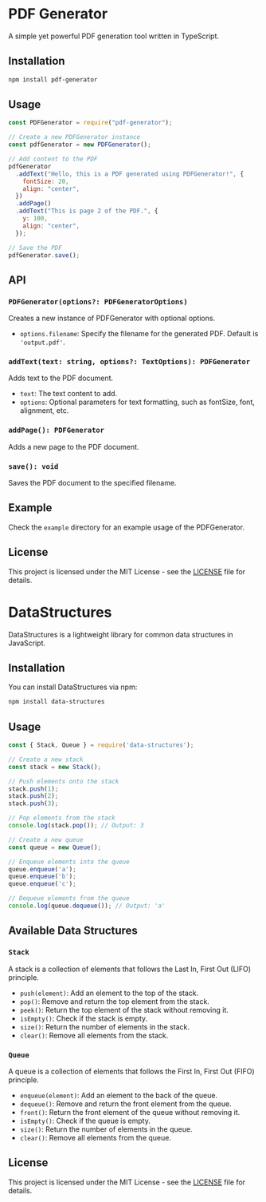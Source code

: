 # PDF Generator

A simple yet powerful PDF generation tool written in TypeScript.

## Installation

```bash
npm install pdf-generator
```

## Usage

```javascript
const PDFGenerator = require("pdf-generator");

// Create a new PDFGenerator instance
const pdfGenerator = new PDFGenerator();

// Add content to the PDF
pdfGenerator
  .addText("Hello, this is a PDF generated using PDFGenerator!", {
    fontSize: 20,
    align: "center",
  })
  .addPage()
  .addText("This is page 2 of the PDF.", {
    y: 100,
    align: "center",
  });

// Save the PDF
pdfGenerator.save();
```

## API

### `PDFGenerator(options?: PDFGeneratorOptions)`

Creates a new instance of PDFGenerator with optional options.

- `options.filename`: Specify the filename for the generated PDF. Default is `'output.pdf'`.

### `addText(text: string, options?: TextOptions): PDFGenerator`

Adds text to the PDF document.

- `text`: The text content to add.
- `options`: Optional parameters for text formatting, such as fontSize, font, alignment, etc.

### `addPage(): PDFGenerator`

Adds a new page to the PDF document.

### `save(): void`

Saves the PDF document to the specified filename.

## Example

Check the `example` directory for an example usage of the PDFGenerator.

## License

This project is licensed under the MIT License - see the [LICENSE](LICENSE) file for details.
# DataStructures

DataStructures is a lightweight library for common data structures in JavaScript.

## Installation

You can install DataStructures via npm:

```bash
npm install data-structures
```

## Usage

```javascript
const { Stack, Queue } = require('data-structures');

// Create a new stack
const stack = new Stack();

// Push elements onto the stack
stack.push(1);
stack.push(2);
stack.push(3);

// Pop elements from the stack
console.log(stack.pop()); // Output: 3

// Create a new queue
const queue = new Queue();

// Enqueue elements into the queue
queue.enqueue('a');
queue.enqueue('b');
queue.enqueue('c');

// Dequeue elements from the queue
console.log(queue.dequeue()); // Output: 'a'
```

## Available Data Structures

### `Stack`

A stack is a collection of elements that follows the Last In, First Out (LIFO) principle.

- `push(element)`: Add an element to the top of the stack.
- `pop()`: Remove and return the top element from the stack.
- `peek()`: Return the top element of the stack without removing it.
- `isEmpty()`: Check if the stack is empty.
- `size()`: Return the number of elements in the stack.
- `clear()`: Remove all elements from the stack.

### `Queue`

A queue is a collection of elements that follows the First In, First Out (FIFO) principle.

- `enqueue(element)`: Add an element to the back of the queue.
- `dequeue()`: Remove and return the front element from the queue.
- `front()`: Return the front element of the queue without removing it.
- `isEmpty()`: Check if the queue is empty.
- `size()`: Return the number of elements in the queue.
- `clear()`: Remove all elements from the queue.

## License

This project is licensed under the MIT License - see the [LICENSE](LICENSE) file for details.
